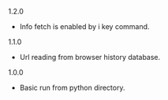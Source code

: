 1.2.0
 - Info fetch is enabled by i key command.

1.1.0
 - Url reading from browser history database.

1.0.0
 - Basic run from python directory.